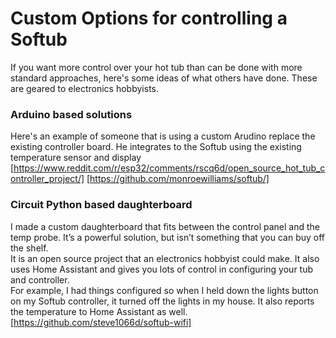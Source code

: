 # Custom Options for controlling a Softub

If you want more control over your hot tub than can be done with more standard approaches, here's some ideas of what others have done.  These are geared to electronics hobbyists.


### Arduino based solutions
Here's an example of someone that is using a custom Arudino replace the existing controller board. He integrates to the Softub using the existing temperature sensor and display
[https://www.reddit.com/r/esp32/comments/rscq6d/open_source_hot_tub_controller_project/]
[https://github.com/monroewilliams/softub/]

### Circuit Python based daughterboard
I made a custom daughterboard that fits between the control panel and the temp probe.  It’s a powerful solution, but isn’t something that you can buy off the shelf.  
It is an open source project that an electronics hobbyist could make. It also uses Home Assistant and  gives you lots of control in configuring your tub and controller.  
For example, I had things configured so when I held down the lights button on my Softub controller, it turned off the lights in my house. 
It also reports the temperature to Home Assistant as well.
[https://github.com/steve1066d/softub-wifi]
